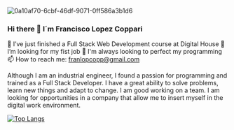 ![0a10af70-6cbf-46df-9071-0ff586a3b1d6](https://user-images.githubusercontent.com/105327452/200412325-d26e7cc5-5766-42db-b5aa-b1cf4e226e18.gif)


### Hi there 👋 I´m Francisco Lopez Coppari

🔭 I’ve just finished a Full Stack Web Development course at Digital House
👯 I’m looking for my fist job
🌱 I'm always looking to perfect my programming
📫 How to reach me: franlopcopp@gmail.com


Although I am an industrial engineer, I found a passion for programming and trained as a Full Stack Developer.
I have a great ability to solve problems, learn new things and adapt to change. I am good working on a team.
I am looking for opportunities in a company that allow me to insert myself in the digital work environment.


[![Top Langs](https://github-readme-stats.vercel.app/api/top-langs/?username=franlopezcop)](https://github.com/franlopezcop/github-readme-stats)
<!--
**franlopezcop/franlopezcop** is a ✨ _special_ ✨ repository because its `README.md` (this file) appears on your GitHub profile.

Here are some ideas to get you started:

- 🔭 I’m currently working on ...
- 🌱 I’m currently learning ...
- 👯 I’m looking to collaborate on ...
- 🤔 I’m looking for help with ...
- 💬 Ask me about ...
- 📫 How to reach me: ...
- 😄 Pronouns: ...
- ⚡ Fun fact: ...
-->
